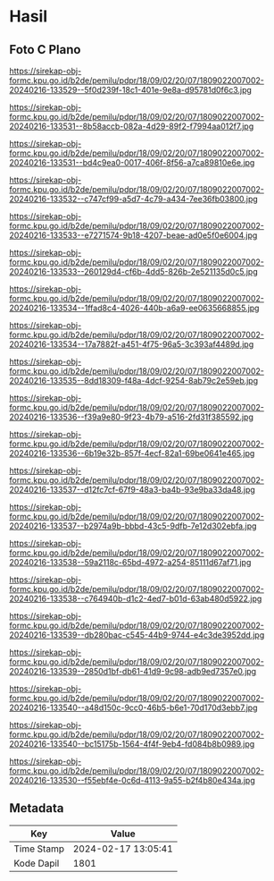 # Hasil

## Foto C Plano

https://sirekap-obj-formc.kpu.go.id/b2de/pemilu/pdpr/18/09/02/20/07/1809022007002-20240216-133529--5f0d239f-18c1-401e-9e8a-d95781d0f6c3.jpg

https://sirekap-obj-formc.kpu.go.id/b2de/pemilu/pdpr/18/09/02/20/07/1809022007002-20240216-133531--8b58accb-082a-4d29-89f2-f7994aa012f7.jpg

https://sirekap-obj-formc.kpu.go.id/b2de/pemilu/pdpr/18/09/02/20/07/1809022007002-20240216-133531--bd4c9ea0-0017-406f-8f56-a7ca89810e6e.jpg

https://sirekap-obj-formc.kpu.go.id/b2de/pemilu/pdpr/18/09/02/20/07/1809022007002-20240216-133532--c747cf99-a5d7-4c79-a434-7ee36fb03800.jpg

https://sirekap-obj-formc.kpu.go.id/b2de/pemilu/pdpr/18/09/02/20/07/1809022007002-20240216-133533--e7271574-9b18-4207-beae-ad0e5f0e6004.jpg

https://sirekap-obj-formc.kpu.go.id/b2de/pemilu/pdpr/18/09/02/20/07/1809022007002-20240216-133533--260129d4-cf6b-4dd5-826b-2e521135d0c5.jpg

https://sirekap-obj-formc.kpu.go.id/b2de/pemilu/pdpr/18/09/02/20/07/1809022007002-20240216-133534--1ffad8c4-4026-440b-a6a9-ee0635668855.jpg

https://sirekap-obj-formc.kpu.go.id/b2de/pemilu/pdpr/18/09/02/20/07/1809022007002-20240216-133534--17a7882f-a451-4f75-96a5-3c393af4489d.jpg

https://sirekap-obj-formc.kpu.go.id/b2de/pemilu/pdpr/18/09/02/20/07/1809022007002-20240216-133535--8dd18309-f48a-4dcf-9254-8ab79c2e59eb.jpg

https://sirekap-obj-formc.kpu.go.id/b2de/pemilu/pdpr/18/09/02/20/07/1809022007002-20240216-133536--f39a9e80-9f23-4b79-a516-2fd31f385592.jpg

https://sirekap-obj-formc.kpu.go.id/b2de/pemilu/pdpr/18/09/02/20/07/1809022007002-20240216-133536--6b19e32b-857f-4ecf-82a1-69be0641e465.jpg

https://sirekap-obj-formc.kpu.go.id/b2de/pemilu/pdpr/18/09/02/20/07/1809022007002-20240216-133537--d12fc7cf-67f9-48a3-ba4b-93e9ba33da48.jpg

https://sirekap-obj-formc.kpu.go.id/b2de/pemilu/pdpr/18/09/02/20/07/1809022007002-20240216-133537--b2974a9b-bbbd-43c5-9dfb-7e12d302ebfa.jpg

https://sirekap-obj-formc.kpu.go.id/b2de/pemilu/pdpr/18/09/02/20/07/1809022007002-20240216-133538--59a2118c-65bd-4972-a254-85111d67af71.jpg

https://sirekap-obj-formc.kpu.go.id/b2de/pemilu/pdpr/18/09/02/20/07/1809022007002-20240216-133538--c764940b-d1c2-4ed7-b01d-63ab480d5922.jpg

https://sirekap-obj-formc.kpu.go.id/b2de/pemilu/pdpr/18/09/02/20/07/1809022007002-20240216-133539--db280bac-c545-44b9-9744-e4c3de3952dd.jpg

https://sirekap-obj-formc.kpu.go.id/b2de/pemilu/pdpr/18/09/02/20/07/1809022007002-20240216-133539--2850d1bf-db61-41d9-9c98-adb9ed7357e0.jpg

https://sirekap-obj-formc.kpu.go.id/b2de/pemilu/pdpr/18/09/02/20/07/1809022007002-20240216-133540--a48d150c-9cc0-46b5-b6e1-70d170d3ebb7.jpg

https://sirekap-obj-formc.kpu.go.id/b2de/pemilu/pdpr/18/09/02/20/07/1809022007002-20240216-133540--bc15175b-1564-4f4f-9eb4-fd084b8b0989.jpg

https://sirekap-obj-formc.kpu.go.id/b2de/pemilu/pdpr/18/09/02/20/07/1809022007002-20240216-133530--f55ebf4e-0c6d-4113-9a55-b2f4b80e434a.jpg


## Metadata

| Key        | Value               |
| ---------- | ------------------- |
| Time Stamp | 2024-02-17 13:05:41 |
| Kode Dapil | 1801                |




